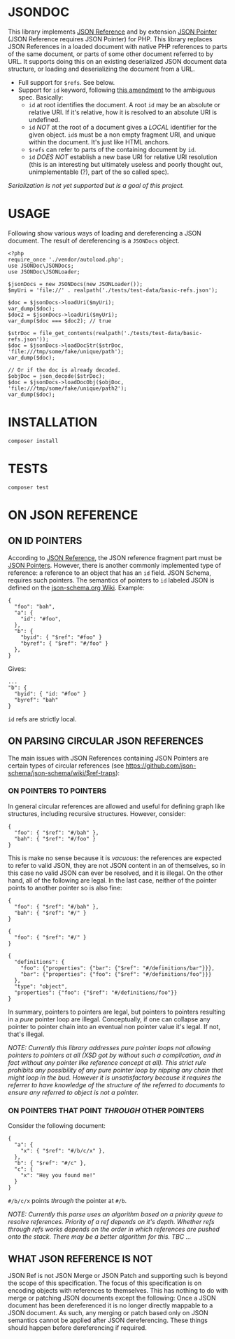 # JSONDOC
This library implements [JSON Reference](https://tools.ietf.org/html/draft-pbryan-zyp-json-ref-03) and by extension [JSON Pointer](https://tools.ietf.org/html/draft-ietf-appsawg-json-pointer-04) (JSON Reference requires JSON Pointer) for PHP. This library replaces JSON References in a loaded document with native PHP references to parts of the same document, or parts of some other document referred to by URL. It supports doing this on an existing deserialized JSON document data structure, or loading and deserializing the document from a URL.

  * Full support for `$refs`. See below.
  * Support for `id` keyword, following [this amendment](https://github.com/json-schema/json-schema/wiki/The-%22id%22-conundrum#how-to-fix-that) to the ambiguous spec. Basically:
    - `id` at root identifies the document. A root `id` may be an absolute or relative URI. If it's relative, how it is resolved to an absolute URI is undefined.
    - `id` *NOT* at the root of a document gives a *LOCAL* identifier for the given object. `id`s must be a non empty fragment URI, and unique within the document. It's just like HTML anchors.
    - `$refs` can refer to parts of the containing document by `id`.
    - `id` *DOES NOT* establish a new base URI for relative URI resolution (this is an interesting but ultimately useless and poorly thought out, unimplementable (?), part of the so called spec).

*Serialization is not yet supported but is a goal of this project.*

# USAGE
Following show various ways of loading and dereferencing a JSON document. The result of dereferencing is a `JSONDocs` object.

```
<?php
require_once './vendor/autoload.php';
use JSONDoc\JSONDocs;
use JSONDoc\JSONLoader;

$jsonDocs = new JSONDocs(new JSONLoader());
$myUri = 'file://' . realpath('./tests/test-data/basic-refs.json');

$doc = $jsonDocs->loadUri($myUri);
var_dump($doc);
$doc2 = $jsonDocs->loadUri($myUri);
var_dump($doc === $doc2); // true

$strDoc = file_get_contents(realpath('./tests/test-data/basic-refs.json'));
$doc = $jsonDocs->loadDocStr($strDoc, 'file:///tmp/some/fake/unique/path');
var_dump($doc);

// Or if the doc is already decoded.
$objDoc = json_decode($strDoc);
$doc = $jsonDocs->loadDocObj($objDoc, 'file:///tmp/some/fake/unique/path2');
var_dump($doc);
```

# INSTALLATION

```
composer install
```

# TESTS

```
composer test
```

# ON JSON REFERENCE

## ON ID POINTERS
According to [JSON Reference](https://tools.ietf.org/html/draft-pbryan-zyp-json-ref-03), the JSON reference fragment part must be [JSON Pointers](https://tools.ietf.org/html/draft-ietf-appsawg-json-pointer-04). However, there is another commonly implemented type of reference: a reference to an object that has an `id` field. JSON Schema, requires such pointers. The semantics of pointers to `id` labeled JSON is defined on the [json-schema.org Wiki](https://github.com/json-schema/json-schema/wiki/The-%22id%22-conundrum#how-to-fix-that). Example:

    {
      "foo": "bah",
      "a": {
        "id": "#foo",
      },
      "b": {
        "byid": { "$ref": "#foo" }
        "byref": { "$ref": "#/foo" }
      },
    }

Gives:

    ...
    "b": {
      "byid": { "id: "#foo" }
      "byref": "bah"
    }

`id` refs are strictly local.

## ON PARSING CIRCULAR JSON REFERENCES
The main issues with JSON References containing JSON Pointers are certain types of circular references (see https://github.com/json-schema/json-schema/wiki/$ref-traps):

### ON POINTERS TO POINTERS
In general circular references are allowed and useful for defining graph like structures, including recursive structures. However, consider:

    {
      "foo": { "$ref": "#/bah" },
      "bah": { "$ref": "#/foo" }
    }

This is make no sense because it is *vacuous*: the references are expected to refer to valid JSON, they are not JSON content in an of themselves, so in this case no valid JSON can ever be resolved, and it is illegal. On the other hand, all of the following are legal. In the last case, neither of the pointer points to another pointer so is also fine:

    {
      "foo": { "$ref": "#/bah" },
      "bah": { "$ref": "#/" }
    }

    {
      "foo": { "$ref": "#/" }
    }

    {
      "definitions": {
        "foo": {"properties": {"bar": {"$ref": "#/definitions/bar"}}},
        "bar": {"properties": {"foo": {"$ref": "#/definitions/foo"}}}
      },
      "type": "object",
      "properties": {"foo": {"$ref": "#/definitions/foo"}}
    }

In summary, pointers to pointers are legal, but pointers to pointers resulting in a *pure* pointer loop are illegal. Conceptually, if one can collapse any pointer to pointer chain into an eventual non pointer value it's legal. If not, that's illegal.

*NOTE: Currently this library addresses pure pointer loops not allowing pointers to pointers at all (XSD got by without such a complication, and in fact without any pointer like reference concept at all). This strict rule prohibits any possibility of any pure pointer loop by nipping any chain that might loop in the bud. However it is unsatisfactory because it requires the referrer to have knowledge of the structure of the referred to documents to ensure any referred to object is not a pointer.*

### ON POINTERS THAT POINT *THROUGH* OTHER POINTERS
Consider the following document:

    {
      "a": {
        "x": { "$ref": "#/b/c/x" },
      },
      "b": { "$ref": "#/c" },
      "c": {
        "x": "Hey you found me!"
      }
    }

`#/b/c/x` points *through* the pointer at `#/b`.

*NOTE: Currently this parse uses an algorithm based on a priority queue to resolve references. Priority of a ref depends on it's depth. Whether refs through refs works depends on the order in which references are pushed onto the stack. There may be a better algorithm for this. TBC ...*

## WHAT JSON REFERENCE IS NOT
JSON Ref is not JSON Merge or JSON Patch and supporting such is beyond the scope of this specification. The focus of this specification is on encoding objects with references to themselves. This has nothing to do with merge or patching JSON documents except the following: Once a JSON document has been dereferenced it is no longer directly mappable to a JSON document. As such, any merging or patch based only on JSON semantics cannot be applied after JSON dereferencing. These things should happen before dereferencing if required.
